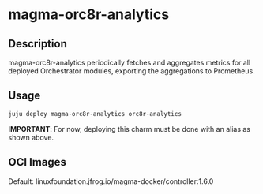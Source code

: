 # magma-orc8r-analytics

## Description
magma-orc8r-analytics periodically fetches and aggregates metrics for all deployed Orchestrator modules, 
exporting the aggregations to Prometheus.

## Usage

```bash
juju deploy magma-orc8r-analytics orc8r-analytics
```

**IMPORTANT**: For now, deploying this charm must be done with an alias as shown above.

## OCI Images

Default: linuxfoundation.jfrog.io/magma-docker/controller:1.6.0

